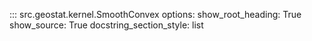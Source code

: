 ::: src.geostat.kernel.SmoothConvex
    options:
        show_root_heading: True
        show_source: True
        docstring_section_style: list